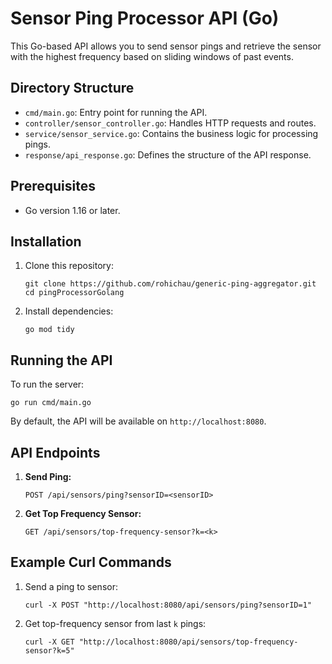 # Sensor Ping Processor API (Go)

This Go-based API allows you to send sensor pings and retrieve the sensor with the highest frequency based on sliding windows of past events.

## Directory Structure
- `cmd/main.go`: Entry point for running the API.
- `controller/sensor_controller.go`: Handles HTTP requests and routes.
- `service/sensor_service.go`: Contains the business logic for processing pings.
- `response/api_response.go`: Defines the structure of the API response.

## Prerequisites

- Go version 1.16 or later.

## Installation

1. Clone this repository:
    ```
    git clone https://github.com/rohichau/generic-ping-aggregator.git
    cd pingProcessorGolang
    ```

2. Install dependencies:
    ```
    go mod tidy
    ```

## Running the API

To run the server:

```
go run cmd/main.go
```

By default, the API will be available on `http://localhost:8080`.

## API Endpoints

1. **Send Ping:**
    ```
    POST /api/sensors/ping?sensorID=<sensorID>
    ```

2. **Get Top Frequency Sensor:**
    ```
    GET /api/sensors/top-frequency-sensor?k=<k>
    ```

## Example Curl Commands

1. Send a ping to sensor:
    ```
    curl -X POST "http://localhost:8080/api/sensors/ping?sensorID=1"
    ```

2. Get top-frequency sensor from last `k` pings:
    ```
    curl -X GET "http://localhost:8080/api/sensors/top-frequency-sensor?k=5"
    ```
